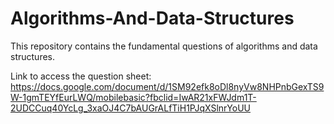 # Algorithms-And-Data-Structures
This repository contains the fundamental questions of algorithms and data structures.

Link to access the question sheet: 
https://docs.google.com/document/d/1SM92efk8oDl8nyVw8NHPnbGexTS9W-1gmTEYfEurLWQ/mobilebasic?fbclid=IwAR21xFWJdm1T-2UDCCuq40YcLg_3xaOJ4C7bAUGrALfTiH1PJqXSlnrYoUU
